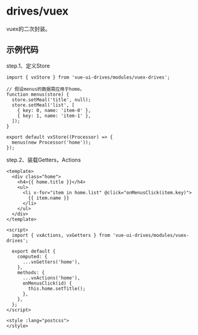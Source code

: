 # drives/vuex

vuex的二次封装。

## 示例代码

step.1、定义Store

    import { vxStore } from 'vue-ui-drives/modules/vuex-drives';

    // 假设menus的数据需应用于home。
    function menus(store) {
      store.setMeal('title', null);
      store.setMeal('list', [
        { key: 0, name: 'item-0' },
        { key: 1, name: 'item-1' },
      ]);
    }

    export default vxStore((Processor) => {
      menus(new Processor('home'));
    });

step.2、装载Getters，Actions

    <template>
      <div class="home">
        <h4>{{ home.title }}</h4>
        <ul>
          <li v-for="item in home.list" @click="onMenusClick(item.key)">
            {{ item.name }}
          </li>
        </ul>
      </div>
    </template>

    <script>
      import { vxActions, vxGetters } from 'vue-ui-drives/modules/vuex-drives';

      export default {
        computed: {
          ...vxGetters('home'),
        },
        methods: {
          ...vxActions('home'),
          onMenusClick(id) {
            this.home.setTitle();
          },
        },
      };
    </script>

    <style :lang="postcss">
    </style>
